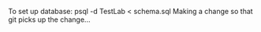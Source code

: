 To set up database:
psql -d TestLab < schema.sql
Making a change so that git picks up the change...
